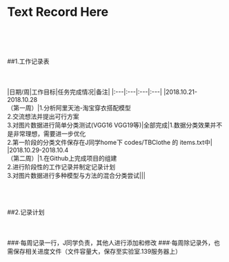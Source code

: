 # Text Record Here
<br><br><br><br>
##1.工作记录表
<br><br><br><br>
|日期/周|工作目标|任务完成情况|备注|
|:---|:---|:---|:---|
|2018.10.21-2018.10.28<br>（第一周）|1.分析阿里天池-淘宝穿衣搭配模型<br> 2.交流想法并提出可行方案<br> 3.对图片数据进行简单分类测试(VGG16 VGG19等)|全部完成|1.数据分类效果并不是非常理想，需要进一步优化<br>2.第一阶段的分类文件保存在J同学home下 codes/TBClothe 的 items.txt中|
|2018.10.29-2018.10.4<br>（第二周）|1.在Github上完成项目的组建<br> 2.进行阶段性的工作记录并制定记录计划<br> 3.对图片数据进行多种模型与方法的混合分类尝试|||
<br><br><br><br>


##2.记录计划
<br><br><br><br>
    ###·每周记录一行，J同学负责，其他人进行添加和修改
    ###·每周除记录外，也需保存相关进度文件（文件容量大，保存至实验室.139服务器上）
